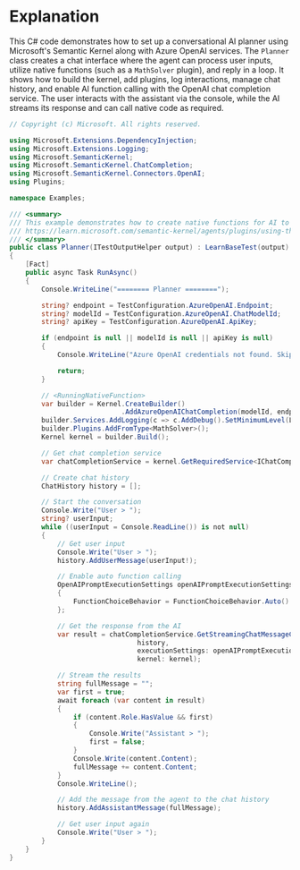 # Explanation

This C# code demonstrates how to set up a conversational AI planner using Microsoft's Semantic Kernel along with Azure OpenAI services. The `Planner` class creates a chat interface where the agent can process user inputs, utilize native functions (such as a `MathSolver` plugin), and reply in a loop. It shows how to build the kernel, add plugins, log interactions, manage chat history, and enable AI function calling with the OpenAI chat completion service. The user interacts with the assistant via the console, while the AI streams its response and can call native code as required.

```csharp
// Copyright (c) Microsoft. All rights reserved.

using Microsoft.Extensions.DependencyInjection;
using Microsoft.Extensions.Logging;
using Microsoft.SemanticKernel;
using Microsoft.SemanticKernel.ChatCompletion;
using Microsoft.SemanticKernel.Connectors.OpenAI;
using Plugins;

namespace Examples;

/// <summary>
/// This example demonstrates how to create native functions for AI to call as described at
/// https://learn.microsoft.com/semantic-kernel/agents/plugins/using-the-KernelFunction-decorator
/// </summary>
public class Planner(ITestOutputHelper output) : LearnBaseTest(output)
{
    [Fact]
    public async Task RunAsync()
    {
        Console.WriteLine("======== Planner ========");

        string? endpoint = TestConfiguration.AzureOpenAI.Endpoint;
        string? modelId = TestConfiguration.AzureOpenAI.ChatModelId;
        string? apiKey = TestConfiguration.AzureOpenAI.ApiKey;

        if (endpoint is null || modelId is null || apiKey is null)
        {
            Console.WriteLine("Azure OpenAI credentials not found. Skipping example.");

            return;
        }

        // <RunningNativeFunction>
        var builder = Kernel.CreateBuilder()
                            .AddAzureOpenAIChatCompletion(modelId, endpoint, apiKey);
        builder.Services.AddLogging(c => c.AddDebug().SetMinimumLevel(LogLevel.Trace));
        builder.Plugins.AddFromType<MathSolver>();
        Kernel kernel = builder.Build();

        // Get chat completion service
        var chatCompletionService = kernel.GetRequiredService<IChatCompletionService>();

        // Create chat history
        ChatHistory history = [];

        // Start the conversation
        Console.Write("User > ");
        string? userInput;
        while ((userInput = Console.ReadLine()) is not null)
        {
            // Get user input
            Console.Write("User > ");
            history.AddUserMessage(userInput!);

            // Enable auto function calling
            OpenAIPromptExecutionSettings openAIPromptExecutionSettings = new()
            {
                FunctionChoiceBehavior = FunctionChoiceBehavior.Auto()
            };

            // Get the response from the AI
            var result = chatCompletionService.GetStreamingChatMessageContentsAsync(
                                history,
                                executionSettings: openAIPromptExecutionSettings,
                                kernel: kernel);

            // Stream the results
            string fullMessage = "";
            var first = true;
            await foreach (var content in result)
            {
                if (content.Role.HasValue && first)
                {
                    Console.Write("Assistant > ");
                    first = false;
                }
                Console.Write(content.Content);
                fullMessage += content.Content;
            }
            Console.WriteLine();

            // Add the message from the agent to the chat history
            history.AddAssistantMessage(fullMessage);

            // Get user input again
            Console.Write("User > ");
        }
    }
}
```